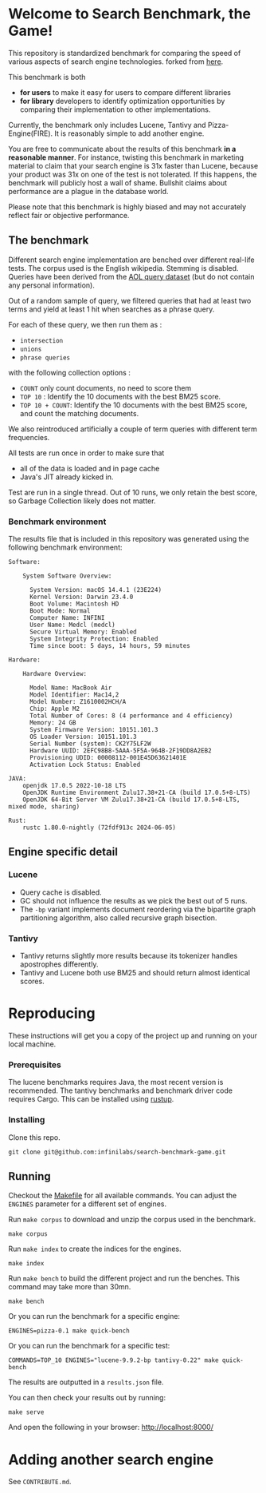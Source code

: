 
# Welcome to Search Benchmark, the Game!

This repository is standardized benchmark for comparing the speed of various
aspects of search engine technologies. forked from [here](https://github.com/quickwit-oss/search-benchmark-game).

This benchmark is both
- **for users** to make it easy for users to compare different libraries
- **for library** developers to identify optimization opportunities by comparing
their implementation to other implementations.

Currently, the benchmark only includes Lucene, Tantivy and Pizza-Engine(FIRE).
It is reasonably simple to add another engine.

You are free to communicate about the results of this benchmark **in
a reasonable manner**.
For instance, twisting this benchmark in marketing material to claim that your search engine is 31x faster than Lucene,
because your product was 31x on one of the test is not tolerated. If this happens, the benchmark will publicly
host a wall of shame.
Bullshit claims about performance are a plague in the database world.

Please note that this benchmark is highly biased and may not accurately reflect fair or objective performance.

## The benchmark

Different search engine implementation are benched over different real-life tests.
The corpus used is the English wikipedia. Stemming is disabled. Queries have been derived
 from the [AOL query dataset](https://en.wikipedia.org/wiki/AOL_search_data_leak)
 (but do not contain any personal information).

Out of a random sample of query, we filtered queries that had at least two terms and yield at least 1 hit when searches as
a phrase query.

For each of these query, we then run them as :
- `intersection`
- `unions`
- `phrase queries`

with the following collection options :
- `COUNT` only count documents, no need to score them
- `TOP 10` : Identify the 10 documents with the best BM25 score.
- `TOP 10 + COUNT`: Identify the 10  documents with the best BM25 score, and count the matching documents.

We also reintroduced artificially a couple of term queries with different term frequencies.

All tests are run once in order to make sure that
- all of the data is loaded and in page cache
- Java's JIT already kicked in.

Test are run in a single thread.
Out of 10 runs, we only retain the best score, so Garbage Collection likely does not matter.

### Benchmark environment

The results file that is included in this repository was generated using the following benchmark
environment:

```
Software:

    System Software Overview:

      System Version: macOS 14.4.1 (23E224)
      Kernel Version: Darwin 23.4.0
      Boot Volume: Macintosh HD
      Boot Mode: Normal
      Computer Name: INFINI
      User Name: Medcl (medcl)
      Secure Virtual Memory: Enabled
      System Integrity Protection: Enabled
      Time since boot: 5 days, 14 hours, 59 minutes

Hardware:

    Hardware Overview:

      Model Name: MacBook Air
      Model Identifier: Mac14,2
      Model Number: Z1610002HCH/A
      Chip: Apple M2
      Total Number of Cores: 8 (4 performance and 4 efficiency)
      Memory: 24 GB
      System Firmware Version: 10151.101.3
      OS Loader Version: 10151.101.3
      Serial Number (system): CK2Y75LF2W
      Hardware UUID: 2EFC98B8-5AAA-5F5A-964B-2F19DD8A2EB2
      Provisioning UDID: 00008112-001E45D63621401E
      Activation Lock Status: Enabled

JAVA:
    openjdk 17.0.5 2022-10-18 LTS
    OpenJDK Runtime Environment Zulu17.38+21-CA (build 17.0.5+8-LTS)
    OpenJDK 64-Bit Server VM Zulu17.38+21-CA (build 17.0.5+8-LTS, mixed mode, sharing)

Rust:
    rustc 1.80.0-nightly (72fdf913c 2024-06-05)
```


## Engine specific detail

### Lucene

- Query cache is disabled.
- GC should not influence the results as we pick the best out of 5 runs.
- The `-bp` variant implements document reordering via the bipartite graph partitioning algorithm, also called recursive graph bisection.

### Tantivy

- Tantivy returns slightly more results because its tokenizer handles apostrophes differently.
- Tantivy and Lucene both use BM25 and should return almost identical scores.


# Reproducing

These instructions will get you a copy of the project up and running on your local machine.

### Prerequisites

The lucene benchmarks requires Java, the most recent version is recommended.
The tantivy benchmarks and benchmark driver code requires Cargo. This can be installed using [rustup](https://www.rustup.rs/).

### Installing

Clone this repo.

```
git clone git@github.com:infinilabs/search-benchmark-game.git
```

## Running

Checkout the [Makefile](Makefile) for all available commands. You can adjust the `ENGINES` parameter for a different set of engines.

Run `make corpus` to download and unzip the corpus used in the benchmark.
```
make corpus
```

Run `make index` to create the indices for the engines.

```
make index
```

Run `make bench` to build the different project and run the benches.
This command may take more than 30mn.

```
make bench
```

Or you can run the benchmark for a specific engine:

```
ENGINES=pizza-0.1 make quick-bench
```

Or you can run the benchmark for a specific test:

```
COMMANDS=TOP_10 ENGINES="lucene-9.9.2-bp tantivy-0.22" make quick-bench
```

The results are outputted in a `results.json` file.

You can then check your results out by running:

```
make serve
```

And open the following in your browser: [http://localhost:8000/](http://localhost:8000/)


# Adding another search engine

See `CONTRIBUTE.md`.
